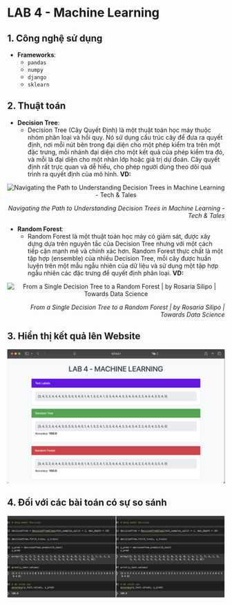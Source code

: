# LAB 4 - Machine Learning

## 1. Công nghệ sử dụng
- **Frameworks**: 
  - `pandas`
  - `numpy`
  - `django`
  - `sklearn`

## 2. Thuật toán
- **Decision Tree**: 
  - Decision Tree (Cây Quyết Định) là một thuật toán học máy thuộc nhóm phân loại và hồi quy. Nó sử dụng cấu trúc cây để đưa ra quyết định, nơi mỗi nút bên trong đại diện cho một phép kiểm tra trên một đặc trưng, mỗi nhánh đại diện cho một kết quả của phép kiểm tra đó, và mỗi lá đại diện cho một nhãn lớp hoặc giá trị dự đoán. Cây quyết định rất trực quan và dễ hiểu, cho phép người dùng theo dõi quá trình ra quyết định của mô hình.
**VD:**
<p align="center">
  <img src="https://miro.medium.com/v2/resize:fit:1400/0*fN_oh7NDPd3Y_qZr" alt="Navigating the Path to Understanding Decision Trees in Machine Learning - Tech & Tales">
<p align="right">
  <em>Navigating the Path to Understanding Decision Trees in Machine Learning - Tech & Tales</em>
  
- **Random Forest**: 
  - Random Forest là một thuật toán học máy có giám sát, được xây dựng dựa trên nguyên tắc của Decision Tree nhưng với một cách tiếp cận mạnh mẽ và chính xác hơn. Random Forest thực chất là một tập hợp (ensemble) của nhiều Decision Tree, mỗi cây được huấn luyện trên một mẫu ngẫu nhiên của dữ liệu và sử dụng một tập hợp ngẫu nhiên các đặc trưng để quyết định phân loại.
  **VD:**
<p align="center">
  <img src="https://miro.medium.com/v2/resize:fit:1400/0*YEwFetXQGPB8aDFV" alt="From a Single Decision Tree to a Random Forest | by Rosaria Silipo | Towards Data Science" style="width: 70%; height: auto;">
<p align="right">
  <em>From a Single Decision Tree to a Random Forest | by Rosaria Silipo | Towards Data Science</em>
  
## 3. Hiển thị kết quả lên Website
<p align="center">
  <img src="https://github.com/tramit-work/LAB4-MachineLearning/blob/main/photos/photo2.png" alt="Kết quả">
</p>

## 4. Đối với các bài toán có sự so sánh
<p align="center">
  <img src="https://github.com/tramit-work/LAB4-MachineLearning/blob/main/photos/photo1.png" alt="So sánh">
</p>
